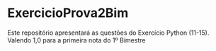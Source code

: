 # ExercicioProva2Bim
Este repositório apresentará as questões do Exercício Python (11-15). Valendo 1,0 para a primeira nota do 1º Bimestre
